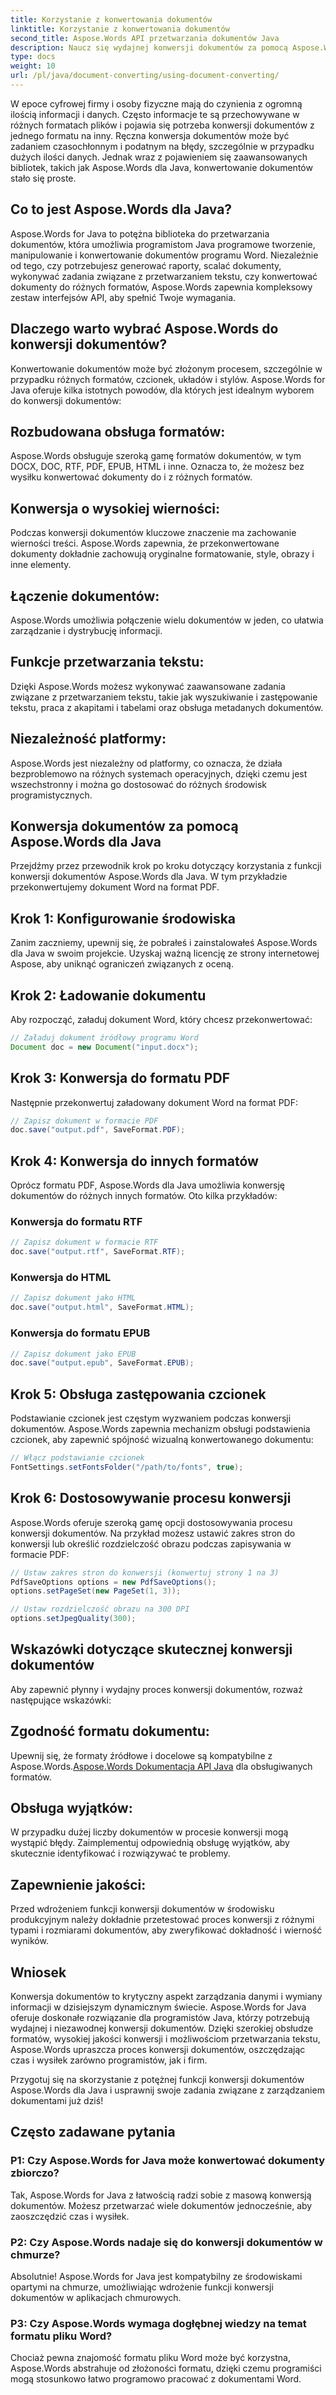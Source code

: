 ```yaml
---
title: Korzystanie z konwertowania dokumentów
linktitle: Korzystanie z konwertowania dokumentów
second_title: Aspose.Words API przetwarzania dokumentów Java
description: Naucz się wydajnej konwersji dokumentów za pomocą Aspose.Words dla Java. Konwertuj, łącz i przetwarzaj pliki bezbłędnie. Uprość swój przepływ pracy w jednej potężnej bibliotece.
type: docs
weight: 10
url: /pl/java/document-converting/using-document-converting/
---
```


W epoce cyfrowej firmy i osoby fizyczne mają do czynienia z ogromną ilością informacji i danych. Często informacje te są przechowywane w różnych formatach plików i pojawia się potrzeba konwersji dokumentów z jednego formatu na inny. Ręczna konwersja dokumentów może być zadaniem czasochłonnym i podatnym na błędy, szczególnie w przypadku dużych ilości danych. Jednak wraz z pojawieniem się zaawansowanych bibliotek, takich jak Aspose.Words dla Java, konwertowanie dokumentów stało się proste.

## Co to jest Aspose.Words dla Java?

Aspose.Words for Java to potężna biblioteka do przetwarzania dokumentów, która umożliwia programistom Java programowe tworzenie, manipulowanie i konwertowanie dokumentów programu Word. Niezależnie od tego, czy potrzebujesz generować raporty, scalać dokumenty, wykonywać zadania związane z przetwarzaniem tekstu, czy konwertować dokumenty do różnych formatów, Aspose.Words zapewnia kompleksowy zestaw interfejsów API, aby spełnić Twoje wymagania.

## Dlaczego warto wybrać Aspose.Words do konwersji dokumentów?

Konwertowanie dokumentów może być złożonym procesem, szczególnie w przypadku różnych formatów, czcionek, układów i stylów. Aspose.Words for Java oferuje kilka istotnych powodów, dla których jest idealnym wyborem do konwersji dokumentów:

## Rozbudowana obsługa formatów: 
Aspose.Words obsługuje szeroką gamę formatów dokumentów, w tym DOCX, DOC, RTF, PDF, EPUB, HTML i inne. Oznacza to, że możesz bez wysiłku konwertować dokumenty do i z różnych formatów.

## Konwersja o wysokiej wierności: 
Podczas konwersji dokumentów kluczowe znaczenie ma zachowanie wierności treści. Aspose.Words zapewnia, że przekonwertowane dokumenty dokładnie zachowują oryginalne formatowanie, style, obrazy i inne elementy.

## Łączenie dokumentów: 
Aspose.Words umożliwia połączenie wielu dokumentów w jeden, co ułatwia zarządzanie i dystrybucję informacji.

## Funkcje przetwarzania tekstu: 
Dzięki Aspose.Words możesz wykonywać zaawansowane zadania związane z przetwarzaniem tekstu, takie jak wyszukiwanie i zastępowanie tekstu, praca z akapitami i tabelami oraz obsługa metadanych dokumentów.

## Niezależność platformy: 
Aspose.Words jest niezależny od platformy, co oznacza, że działa bezproblemowo na różnych systemach operacyjnych, dzięki czemu jest wszechstronny i można go dostosować do różnych środowisk programistycznych.

## Konwersja dokumentów za pomocą Aspose.Words dla Java

Przejdźmy przez przewodnik krok po kroku dotyczący korzystania z funkcji konwersji dokumentów Aspose.Words dla Java. W tym przykładzie przekonwertujemy dokument Word na format PDF.

## Krok 1: Konfigurowanie środowiska

Zanim zaczniemy, upewnij się, że pobrałeś i zainstalowałeś Aspose.Words dla Java w swoim projekcie. Uzyskaj ważną licencję ze strony internetowej Aspose, aby uniknąć ograniczeń związanych z oceną.

## Krok 2: Ładowanie dokumentu

Aby rozpocząć, załaduj dokument Word, który chcesz przekonwertować:

```java
// Załaduj dokument źródłowy programu Word
Document doc = new Document("input.docx");
```

## Krok 3: Konwersja do formatu PDF

Następnie przekonwertuj załadowany dokument Word na format PDF:

```java
// Zapisz dokument w formacie PDF
doc.save("output.pdf", SaveFormat.PDF);
```

## Krok 4: Konwersja do innych formatów

Oprócz formatu PDF, Aspose.Words dla Java umożliwia konwersję dokumentów do różnych innych formatów. Oto kilka przykładów:

### Konwersja do formatu RTF

```java
// Zapisz dokument w formacie RTF
doc.save("output.rtf", SaveFormat.RTF);
```

### Konwersja do HTML

```java
// Zapisz dokument jako HTML
doc.save("output.html", SaveFormat.HTML);
```

### Konwersja do formatu EPUB

```java
// Zapisz dokument jako EPUB
doc.save("output.epub", SaveFormat.EPUB);
```

## Krok 5: Obsługa zastępowania czcionek

Podstawianie czcionek jest częstym wyzwaniem podczas konwersji dokumentów. Aspose.Words zapewnia mechanizm obsługi podstawienia czcionek, aby zapewnić spójność wizualną konwertowanego dokumentu:

```java
// Włącz podstawianie czcionek
FontSettings.setFontsFolder("/path/to/fonts", true);
```

## Krok 6: Dostosowywanie procesu konwersji

Aspose.Words oferuje szeroką gamę opcji dostosowywania procesu konwersji dokumentów. Na przykład możesz ustawić zakres stron do konwersji lub określić rozdzielczość obrazu podczas zapisywania w formacie PDF:

```java
// Ustaw zakres stron do konwersji (konwertuj strony 1 na 3)
PdfSaveOptions options = new PdfSaveOptions();
options.setPageSet(new PageSet(1, 3));

// Ustaw rozdzielczość obrazu na 300 DPI
options.setJpegQuality(300);
```

## Wskazówki dotyczące skutecznej konwersji dokumentów

Aby zapewnić płynny i wydajny proces konwersji dokumentów, rozważ następujące wskazówki:

## Zgodność formatu dokumentu: 
 Upewnij się, że formaty źródłowe i docelowe są kompatybilne z Aspose.Words.[Aspose.Words Dokumentacja API Java](https://reference.aspose.com/words/java/) dla obsługiwanych formatów.

## Obsługa wyjątków: 
W przypadku dużej liczby dokumentów w procesie konwersji mogą wystąpić błędy. Zaimplementuj odpowiednią obsługę wyjątków, aby skutecznie identyfikować i rozwiązywać te problemy.

## Zapewnienie jakości: 
Przed wdrożeniem funkcji konwersji dokumentów w środowisku produkcyjnym należy dokładnie przetestować proces konwersji z różnymi typami i rozmiarami dokumentów, aby zweryfikować dokładność i wierność wyników.

## Wniosek

Konwersja dokumentów to krytyczny aspekt zarządzania danymi i wymiany informacji w dzisiejszym dynamicznym świecie. Aspose.Words for Java oferuje doskonałe rozwiązanie dla programistów Java, którzy potrzebują wydajnej i niezawodnej konwersji dokumentów. Dzięki szerokiej obsłudze formatów, wysokiej jakości konwersji i możliwościom przetwarzania tekstu, Aspose.Words upraszcza proces konwersji dokumentów, oszczędzając czas i wysiłek zarówno programistów, jak i firm.

Przygotuj się na skorzystanie z potężnej funkcji konwersji dokumentów Aspose.Words dla Java i usprawnij swoje zadania związane z zarządzaniem dokumentami już dziś!

## Często zadawane pytania

### P1: Czy Aspose.Words for Java może konwertować dokumenty zbiorczo?

Tak, Aspose.Words for Java z łatwością radzi sobie z masową konwersją dokumentów. Możesz przetwarzać wiele dokumentów jednocześnie, aby zaoszczędzić czas i wysiłek.

### P2: Czy Aspose.Words nadaje się do konwersji dokumentów w chmurze?

Absolutnie! Aspose.Words for Java jest kompatybilny ze środowiskami opartymi na chmurze, umożliwiając wdrożenie funkcji konwersji dokumentów w aplikacjach chmurowych.

### P3: Czy Aspose.Words wymaga dogłębnej wiedzy na temat formatu pliku Word?

Chociaż pewna znajomość formatu pliku Word może być korzystna, Aspose.Words abstrahuje od złożoności formatu, dzięki czemu programiści mogą stosunkowo łatwo programowo pracować z dokumentami Word.